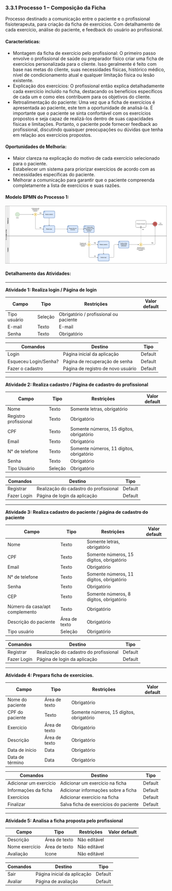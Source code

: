 ### 3.3.1 Processo 1 – Composição da Ficha

Processo destinado a comunicação entre o paciente e o profissional fisioterapeuta, para criação da ficha de exercícios. Com detalhamento de cada exercício, análise do paciente, e feedback do usuário ao profissional.

#### Características:

* Montagem da ficha de exercício pelo profissional: O primeiro passo envolve o profissional de saúde ou preparador físico criar uma ficha de exercícios personalizada para o cliente. Isso geralmente é feito com base nas metas do cliente, suas necessidades físicas, histórico médico, nível de condicionamento atual e qualquer limitação física ou lesão existente.
* Explicação dos exercícios: O profissional então explica detalhadamente cada exercício incluído na ficha, destacando os benefícios específicos de cada um e como eles contribuem para os objetivos do cliente.
* Retroalimentação do paciente: Uma vez que a ficha de exercícios é apresentada ao paciente, este tem a oportunidade de analisá-la. É importante que o paciente se sinta confortável com os exercícios propostos e seja capaz de realizá-los dentro de suas capacidades físicas e limitações. Portanto, o paciente pode fornecer feedback ao profissional, discutindo quaisquer preocupações ou dúvidas que tenha em relação aos exercícios propostos.

#### Oportunidades de Melhoria:
- Maior clareza na explicação do motivo de cada exercício selecionado para o paciente.
- Estabelecer um sistema para priorizar exercícios de acordo com as necessidades específicas do paciente.
- Melhorar a comunicação para garantir que o paciente compreenda completamente a lista de exercícios e suas razões.

#### Modelo BPMN do Processo 1:

![Modelo BPMN do Processo 1](images/ModelagemProcesso_I.drawio.png "Modelo BPMN do processo 1")

#### Detalhamento das Atividades:

---
**Atividade 1: Realiza login / Página de login**

| **Campo**          | **Tipo**              | **Restrições**               | **Valor default** |
| ------------------ | --------------------- | ---------------------------- | ----------------- |
| Tipo usuário       | Seleção               | Obrigatório / profissional ou paciente |         |
| E-mail             | Texto                 | E-mail                       |                   |
| Senha              | Texto                 | Obrigatório                  |                   |

| **Comandos**                   | **Destino**                            | **Tipo**        |
| ------------------------------ | -------------------------------------- | --------------- |
| Login                          | Página inicial da aplicação            | Default         |
| Esqueceu Login/Senha?          | Página de recuperação de senha         | Default         |
| Fazer o cadastro               | Página de registro de novo usuário     | Default         |

---
**Atividade 2: Realiza cadastro / Página de cadastro do profissional**

| **Campo**          | **Tipo**              | **Restrições**              | **Valor default** |
| ------------------ | --------------------- | --------------------------- | ----------------- |
| Nome               | Texto                 | Somente letras, obrigatório |                   |
| Registro profissional| Texto               | Obrigatório                 |                   |
| CPF                | Texto                 | Somente números, 15 dígitos, obrigatório |      |
| Email              | Texto                 | Obrigatório                 |                   |
| N° de telefone     | Texto                 | Somente números, 11 dígitos, obrigatório |      |
| Senha              | Texto                 | Obrigatório                 |                   |
| Tipo Usuário       | Seleção               | Obrigatório                 |                   |

| **Comandos** | **Destino**                                                          | **Tipo**  |
| ------------ | -------------------------------------------------------------------- | --------- |
| Registrar    | Realização do cadastro do profissional                               | Default   |
| Fazer Login  | Página de login da aplicação                                         | Default   |

---
**Atividade 3:  Realiza cadastro do paciente / página de cadastro do paciente**

| **Campo**          | **Tipo**              | **Restrições**              | **Valor default** |
| ------------------ | --------------------- | --------------------------- | ----------------- |
| Nome               | Texto                 | Somente letras, obrigatório |                   |
| CPF                | Texto                 | Somente números, 15 dígitos, obrigatório |      |
| Email              | Texto                 | Obrigatório                 |                   |
| N° de telefone     | Texto                 | Somente números, 11 dígitos, obrigatório |      |
| Senha              | Texto                 | Obrigatório                 |                   |
| CEP                | Texto                 | Somente números, 8 dígitos, obrigatório |       |
| Número da casa/apt complemento | Texto     | Obrigatório                 |                   |
| Descrição do paciente | Área de texto      | Obrigatório                 |                   |
| Tipo usuário          | Seleção            | Obrigatório                 |                   |

| **Comandos** | **Destino**                                                          | **Tipo**  |
| ------------ | -------------------------------------------------------------------- | --------- |
| Registrar    | Realização do cadastro do profissional                               | Default   |
| Fazer Login  | Página de login da aplicação                                         | Default   |

---
**Atividade 4: Prepara ficha de exercícios.**

| **Campo**              | **Tipo**          | **Restrições**        | **Valor default**  |
| ---------------------- | ----------------- | --------------------- | ------------------ |
| Nome do paciente       | Área de texto     | Obrigatório           |                    |
| CPF do paciente        | Texto             | Somente números, 15 dígitos, obrigatório | |
| Exercício              | Área de texto     | Obrigatório           |                    |
| Descrição              | Área de texto     | Obrigatório           |                    |
| Data de início         | Data              | Obrigatório           |                    |
| Data de término        | Data              | Obrigatório           |                    |

| **Comandos**          | **Destino**                              | **Tipo** |
| --------------------- | ---------------------------------------- | -------- |
| Adicionar um exercício | Adicionar um exercício na ficha         | Default  |
| Informações da ficha  | Adicionar informações sobre a ficha      | Default  |
| Exercícios            | Adicionar exercício na ficha             | Default  |
| Finalizar             | Salva ficha de exercícios do paciente    | Default  |

---
**Atividade 5: Analisa a ficha proposta pelo profissional**

| **Campo**                    | **Tipo**          | **Restrições**          | **Valor default**  |
| ---------------------------- | ----------------- | ----------------------- | ------------------ |
| Descrição                    | Área de texto     | Não editável            |                    |
| Nome exercício               | Área de texto     | Não editável            |                    |
| Avaliação                    | Icone             | Não editável            |                    |


| **Comandos**               | **Destino**                                                | **Tipo**  |
| -------------------------- | ---------------------------------------------------------- | --------- |
| Sair                       | Página inicial da aplicação                                | Default   |
| Avaliar                    | Página de avaliação                                        | Default   |